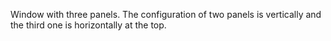 Window with three panels. The configuration of two panels is vertically and the
third one is horizontally at the top.